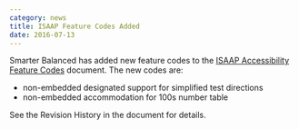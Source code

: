 ```yaml
---
category: news
title: ISAAP Feature Codes Added
date: 2016-07-13
---
```

Smarter Balanced has added new feature codes to the [ISAAP Accessibility Feature Codes](http://www.smarterapp.org/specs/ISAAP-AccessibilityFeatureCodes.html) document.  The new codes are:

* non-embedded designated support for simplified test directions
* non-embedded accommodation for 100s number table

See the Revision History in the document for details. 